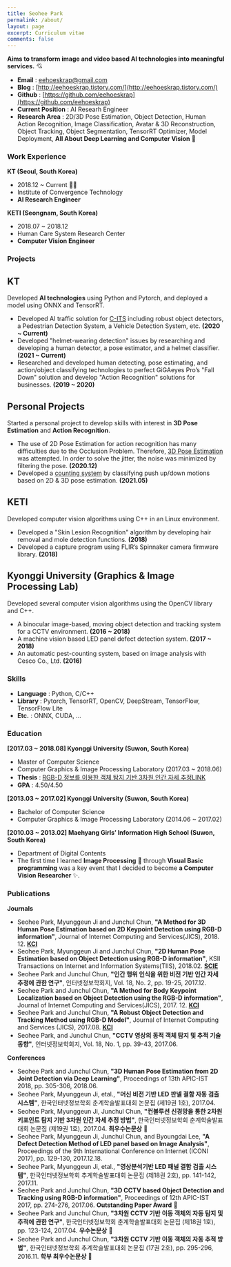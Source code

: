 ```yaml
---
title: Seohee Park
permalink: /about/
layout: page
excerpt: Curriculum vitae
comments: false
---
```


**Aims to transform image and video based AI technologies into meaningful services.** 💘


- **Email** : eehoeskrap@gmail.com
- **Blog** : [http://eehoeskrap.tistory.com/](http://eehoeskrap.tistory.com/)
- **Github** : [https://github.com/eehoeskrap](https://github.com/eehoeskrap)
- **Current Position** :  AI Researh Engineer
- **Research Area** : 2D/3D Pose Estimation, Object Detection, Human Action Recognition, Image Classification, Avatar & 3D Reconstruction, Object Tracking, Object Segmentation, TensorRT Optimizer, Model Deployment, **All About Deep Learning and Computer Vision** 💖


### Work Experience
**KT (Seoul, South Korea)** 
- 2018.12 ~ Current 🏃‍♀️
- Institute of Convergence Technology 
- **AI Research Engineer**

**KETI (Seongnam, South Korea)**
- 2018.07 ~ 2018.12
- Human Care System Research Center
- **Computer Vision Engineer**


### Projects
## KT
Developed **AI technologies** using Python and Pytorch, and deployed a model using ONNX and TensorRT.
- Developed AI traffic solution for [C-ITS](https://fb.watch/7QwYeD7uM0/) including robust object detectors, a Pedestrian Detection System, a Vehicle Detection System, etc. **(2020 ~ Current)**
- Developed "helmet-wearing detection" issues by researching and developing a human detector, a pose estimator, and a helmet classifier. **(2021 ~ Current)**
- Researched and developed human detecting, pose estimating, and action/object classifying technologies to perfect GiGAeyes Pro’s "Fall Down" solution and develop "Action Recognition" solutions for businesses. **(2019 ~ 2020)**

## Personal Projects
Started a personal project to develop skills with interest in **3D Pose Estimation** and **Action Recognition**.
- The use of 2D Pose Estimation for action recognition has many difficulties due to the Occlusion Problem. Therefore, [3D Pose Estimation](https://tv.kakao.com/v/418252402) was attempted. In order to solve the jitter, the noise was minimized by filtering the pose. **(2020.12)**
- Developed a [counting system](https://tv.kakao.com/v/420103143) by classifying push up/down motions based on 2D & 3D pose estimation. **(2021.05)**

## KETI
Developed computer vision algorithms using C++ in an Linux environment.
- Developed a "Skin Lesion Recognition" algorithm by developing hair removal and mole detection functions. **(2018)**
- Developed a capture program using FLIR’s Spinnaker camera firmware library. **(2018)**

## Kyonggi University (Graphics & Image Processing Lab)
Developed several computer vision algorithms using the OpenCV library and C++.
- A binocular image-based, moving object detection and tracking system for a CCTV environment. **(2016 ~ 2018)**
- A machine vision based LED panel defect detection system. **(2017 ~ 2018)**
- An automatic pest-counting system, based on image analysis with Cesco Co., Ltd. **(2016)**


### Skills
- **Language** : Python, C/C++
- **Library** : Pytorch, TensorRT, OpenCV, DeepStream, TensorFlow, TensorFlow Lite
- **Etc.** : ONNX, CUDA, ...


### Education
**[2017.03 ~ 2018.08] Kyonggi University (Suwon, South Korea)**
- Master of Computer Science
- Computer Graphics & Image Processing Laboratory (2017.03 ~ 2018.06)
- **Thesis** : [RGB-D 정보를 이용한 객체 탐지 기반 3차원 인간 자세 추정LINK](http://www.riss.kr/search/detail/DetailView.do?p_mat_type=be54d9b8bc7cdb09&control_no=6d539fa305155a27ffe0bdc3ef48d419)
- **GPA** : 4.50/4.50

**[2013.03 ~ 2017.02] Kyonggi University (Suwon, South Korea)**
- Bachelor of Computer Science
- Computer Graphics & Image Processing Laboratory (2014.06 ~ 2017.02)

**[2010.03 ~ 2013.02] Maehyang Girls’ Information High School (Suwon, South Korea)**
- Department of Digital Contents
- The first time I learned **Image Processing** 💙 through **Visual Basic programming** was a key event that I decided to become **a Computer Vision Researcher** ✨.  


### Publications
**Journals**
- Seohee Park, Myunggeun Ji and Junchul Chun, **"A Method for 3D Human Pose Estimation based on 2D Keypoint Detection using RGB-D information"**, Journal of Internet Computing and Services(JICS), 2018. 12. **[KCI](http://www.jics.or.kr/digital-library/15446)**
- Seohee Park, Myunggeun Ji and Junchul Chun, **"2D Human Pose Estimation based on Object Detection using RGB-D information"**, KSII Transactions on Internet and Information Systems(TIIS), 2018.02. **[SCIE](http://itiis.org/digital-library/21684)**
- Seohee Park and Junchul Chun, **"인간 행위 인식을 위한 비전 기반 인간 자세 추정에 관한 연구"**, 인터넷정보학회지, Vol. 18, No. 2, pp. 19-25, 2017.12.
- Seohee Park and Junchul Chun, **"A Method for Body Keypoint Localization based on Object Detection using the RGB-D information"**, Journal of Internet Computing and Services(JICS), 2017. 12. **[KCI](http://www.jics.or.kr/digital-library/3252)**
- Seohee Park and Junchul Chun, **"A Robust Object Detection and Tracking Method using RGB-D Model"**, Journal of Internet Computing and Services (JICS), 2017.08. **[KCI](http://www.jics.or.kr/digital-library/1312)**
- Seohee Park, and Junchul Chun, **"CCTV 영상의 동적 객체 탐지 및 추적 기술 동향"**, 인터넷정보학회지, Vol. 18, No. 1, pp. 39-43, 2017.06.

**Conferences**
- Seohee Park and Junchul Chun, **"3D Human Pose Estimation from 2D Joint Detection via Deep Learning"**, Proceedings of 13th APIC-IST 2018, pp. 305-306, 2018.06.
- Seohee Park, Myunggeun Ji, etal., **"머신 비전 기반 LED 판넬 결함 자동 검출 시스템"**, 한국인터넷정보학회 춘계학술발표대회 논문집 (제19권 1호), 2017.04.
- Seohee Park, Myunggeun Ji, Junchul Chun, **"컨볼루션 신경망을 통한 2차원 키포인트 탐지 기반 3차원 인간 자세 추정 방법"**, 한국인터넷정보학회 춘계학술발표대회 논문집 (제19권 1호), 2017.04. **최우수논문상** 🎉
- Seohee Park, Myunggeun Ji, Junchul Chun, and Byoungdai Lee, **"A Defect Detection Method of LED panel based on Image Analysis"**, Proceedings of the 9th International Conference on Internet (ICONI 2017), pp. 129-130, 2017.12.18.
- Seohee Park, Myunggeun Ji, etal., **"영상분석기반 LED 패널 결함 검출 시스템"**, 한국인터넷정보학회 추계학술발표대회 논문집 (제18권 2호), pp. 141-142, 2017.11.
- Seohee Park and Junchul Chun, **"3D CCTV based Object Detection and Tracking using RGB-D information"**, Proceedings of 12th APIC-IST 2017, pp. 274-276, 2017.06. **Outstanding Paper Award** 🎉
- Seohee Park and Junchul Chun, **"3차원 CCTV 기반 이동 객체의 자동 탐지 및 추적에 관한 연구"**, 한국인터넷정보학회 춘계학술발표대회 논문집 (제18권 1호), pp. 123-124, 2017.04. **우수논문상** 🎉
- Seohee Park and Junchul Chun, **"3차원 CCTV 기반 이동 객체의 자동 추적 방법"**, 한국인터넷정보학회 추계학술발표대회 논문집 (17권 2호), pp. 295-296, 2016.11. **학부 최우수논문상** 🎉
